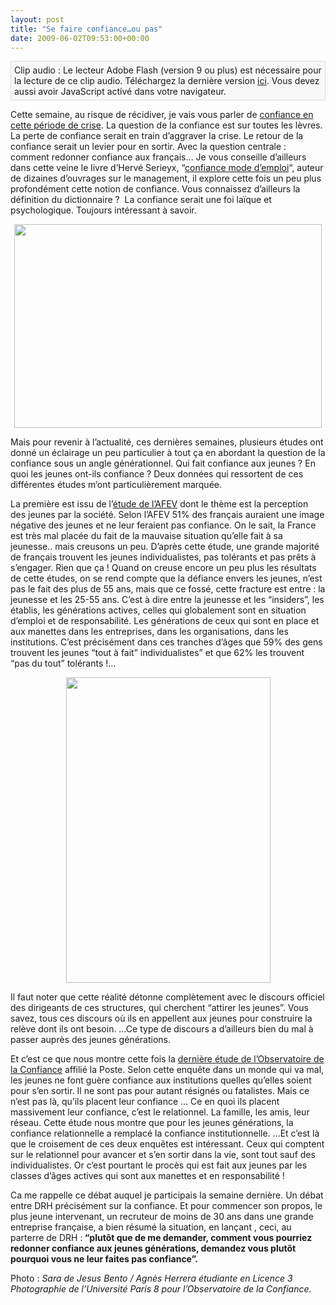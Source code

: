 ```yaml
---
layout: post
title: "Se faire confiance…ou pas"
date: 2009-06-02T09:53:00+00:00
---
```

<div class="main">
		<p class="audioplayer_container"><span style="display:block;padding:5px;border:1px solid #dddddd;background:#f8f8f8" id="audioplayer_4">Clip audio : Le lecteur Adobe Flash (version 9 ou plus) est nécessaire pour la lecture de ce clip audio. Téléchargez la dernière version <a href="http://www.adobe.com/shockwave/download/download.cgi?P1_Prod_Version=ShockwaveFlash&amp;promoid=BIOW" title="Download Adobe Flash Player">ici</a>. Vous devez aussi avoir JavaScript activé dans votre navigateur.</span><script type="text/javascript">AudioPlayer.embed("audioplayer_4", {soundFile:"aHR0cDovL3d3dy5qdWxpZWNvdWRyeS5jb20vd3AtY29udGVudC91cGxvYWRzLzIwMDkvMDYvY2hyb25pcXVlLWpjLTAxMDYwOS5tcDM"});</script></p>
	<p>Cette semaine, au risque de récidiver, je vais vous parler de <a href="http://www.la-manu.fr/debat-confiance.html">confiance en cette période de crise</a>. La question de la confiance est sur toutes les lèvres. La perte de confiance serait en train d’aggraver la crise. Le retour de la confiance serait un levier pour en sortir. Avec la question centrale : comment redonner confiance aux français… Je vous conseille d’ailleurs dans cette veine le livre d’Hervé Serieyx, “<a href="http://www.la-manu.fr/20090528247/confiance-mode-demploi.html">confiance mode d’emploi</a>“, auteur de dizaines d’ouvrages sur le management, il explore cette fois un peu plus profondément cette notion de confiance. Vous connaissez d’ailleurs la définition du dictionnaire ?  La confiance serait une foi laïque et psychologique. Toujours intéressant à savoir.</p>
	<p style="text-align: center;">
	</p>
<p style="text-align: center;"><a href="http://www.juliecoudry.com/wp-content/uploads/2009/06/confiance1.jpg"><img class="aligncenter size-full wp-image-525" title="confiance1" src="http://www.juliecoudry.com/wp-content/uploads/2009/06/confiance1.jpg" alt="" width="492" height="326"></a></p>
	<p style="text-align: center;">
	</p>
<p style="text-align: left;">Mais pour revenir à l’actualité, ces dernières semaines, plusieurs études ont donné un éclairage un peu particulier à tout ça en abordant la question de la confiance sous un angle générationnel. Qui fait confiance aux jeunes ? En quoi les jeunes ont-ils confiance ? Deux données qui ressortent de ces différentes études m’ont particulièrement marquée.</p>
	<p style="text-align: left;">La première est issu de l’<a href="http://www.afev.org/index.php?page=fr_observatoire%20des%20nouvelles%20solidarites" target="_blank">étude de l’AFEV</a> dont le thème est la perception des jeunes par la société. Selon l’AFEV 51% des français auraient une image négative des jeunes et ne leur feraient pas confiance. On le sait, la France est très mal placée du fait de la mauvaise situation qu’elle fait à sa jeunesse.. mais creusons un peu. D’après cette étude, une grande majorité de français trouvent les jeunes individualistes, pas tolérants et pas prêts à s’engager. Rien que ça ! Quand on creuse encore un peu plus les résultats de cette études, on se rend compte que la défiance envers les jeunes, n’est pas le fait des plus de 55 ans, mais que ce fossé, cette fracture est entre : la jeunesse et les 25-55 ans. C’est à dire entre la jeunesse et les “insiders”, les établis, les générations actives, celles qui globalement sont en situation d’emploi et de responsabilité. Les générations de ceux qui sont en place et aux manettes dans les entreprises, dans les organisations, dans les institutions. C’est précisément dans ces tranches d’âges que 59% des gens trouvent les jeunes “tout à fait” individualistes” et que 62% les trouvent “pas du tout” tolérants !…</p>
	<p style="text-align: left;">
	</p>
<p style="text-align: center;"><a href="http://www.juliecoudry.com/wp-content/uploads/2009/06/confiance2.jpg"><img class="aligncenter size-full wp-image-527" title="confiance2" src="http://www.juliecoudry.com/wp-content/uploads/2009/06/confiance2.jpg" alt="" width="327" height="489"></a></p>
	<p style="text-align: left;">
	</p>
<p style="text-align: left;">Il faut noter que cette réalité détonne complètement avec le discours officiel des dirigeants de ces structures, qui cherchent “attirer les jeunes”. Vous savez, tous ces discours où ils en appellent aux jeunes pour construire la relève dont ils ont besoin. …Ce type de discours a d’ailleurs bien du mal à passer auprès des jeunes générations.</p>
	<p>Et c’est ce que nous montre cette fois la <a href="http://la-manu.fr/20090528248/lindice-de-confiance-des-jeunes.html" target="_blank">dernière étude de l’Observatoire de la Confiance</a> affilié la Poste. Selon cette enquête dans un monde qui va mal, les jeunes ne font guère confiance aux institutions quelles qu’elles soient pour s’en sortir. Il ne sont pas pour autant résignés ou fatalistes. Mais ce n’est pas là, qu’ils placent leur confiance … Ce en quoi ils placent massivement leur confiance, c’est le relationnel. La famille, les amis, leur réseau. Cette étude nous montre que pour les jeunes générations, la confiance relationnelle a remplacé la confiance institutionnelle. …Et c’est là que le croisement de ces deux enquêtes est intéressant. Ceux qui comptent sur le relationnel pour avancer et s’en sortir dans la vie, sont tout sauf des individualistes. Or c’est pourtant le procès qui est fait aux jeunes par les classes d’âges actives qui sont aux manettes et en responsabilité !</p>
	<p>Ca me rappelle ce débat auquel je participais la semaine dernière. Un débat entre DRH précisément sur la confiance. Et pour commencer son propos, le plus jeune intervenant, un recruteur de moins de 30 ans dans une grande entreprise française, a bien résumé la situation, en lançant , ceci, au parterre de DRH :<strong> “plutôt que de me demander, comment vous pourriez redonner confiance aux jeunes générations, demandez vous plutôt pourquoi vous ne leur faites pas confiance”.</strong></p>
	<p style="text-align: left;">Photo :<em> Sara de Jesus Bento / Agnès Herrera étudiante en Licence 3 Photographie de l’Université Paris 8 pour l’Observatoire de la Confiance. </em></p>
</div>